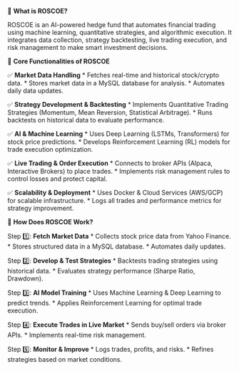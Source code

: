 🚀 **What is ROSCOE?**

ROSCOE is an AI-powered hedge fund that automates financial trading using machine learning, quantitative strategies, and algorithmic execution. It integrates data collection, strategy backtesting, live trading execution, and risk management to make smart investment decisions.

📌 **Core Functionalities of ROSCOE**

✅ **Market Data Handling**
    * Fetches real-time and historical stock/crypto data.
    * Stores market data in a MySQL database for analysis.
    * Automates daily data updates.

✅ **Strategy Development & Backtesting**
    * Implements Quantitative Trading Strategies (Momentum, Mean Reversion, Statistical Arbitrage).
    * Runs backtests on historical data to evaluate performance.

✅ **AI & Machine Learning**
    * Uses Deep Learning (LSTMs, Transformers) for stock price predictions.
    * Develops Reinforcement Learning (RL) models for trade execution optimization.

✅ **Live Trading & Order Execution**
    * Connects to broker APIs (Alpaca, Interactive Brokers) to place trades.
    * Implements risk management rules to control losses and protect capital.

✅ **Scalability & Deployment**
    * Uses Docker & Cloud Services (AWS/GCP) for scalable infrastructure.
    * Logs all trades and performance metrics for strategy improvement.

📌 **How Does ROSCOE Work?**

Step 1️⃣: **Fetch Market Data**
    * Collects stock price data from Yahoo Finance.
    * Stores structured data in a MySQL database.
    * Automates daily updates.

Step 2️⃣: **Develop & Test Strategies**
    * Backtests trading strategies using historical data.
    * Evaluates strategy performance (Sharpe Ratio, Drawdown).

Step 3️⃣: **AI Model Training**
    * Uses Machine Learning & Deep Learning to predict trends.
    * Applies Reinforcement Learning for optimal trade execution.

Step 4️⃣: **Execute Trades in Live Market**
    * Sends buy/sell orders via broker APIs.
    * Implements real-time risk management.

Step 5️⃣: **Monitor & Improve**
    * Logs trades, profits, and risks.
    * Refines strategies based on market conditions.